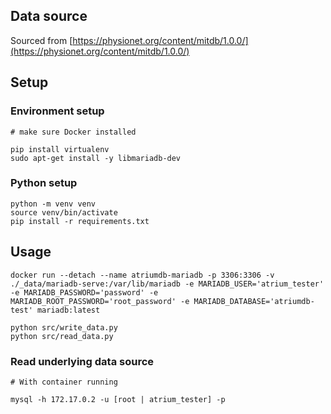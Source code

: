 ## Data source
Sourced from [https://physionet.org/content/mitdb/1.0.0/](https://physionet.org/content/mitdb/1.0.0/)

## Setup

### Environment setup
```
# make sure Docker installed

pip install virtualenv
sudo apt-get install -y libmariadb-dev
```

### Python setup
```
python -m venv venv
source venv/bin/activate
pip install -r requirements.txt
```

## Usage
```
docker run --detach --name atriumdb-mariadb -p 3306:3306 -v ./_data/mariadb-serve:/var/lib/mariadb -e MARIADB_USER='atrium_tester' -e MARIADB_PASSWORD='password' -e MARIADB_ROOT_PASSWORD='root_password' -e MARIADB_DATABASE='atriumdb-test' mariadb:latest

python src/write_data.py
python src/read_data.py
```

### Read underlying data source
```
# With container running

mysql -h 172.17.0.2 -u [root | atrium_tester] -p
```